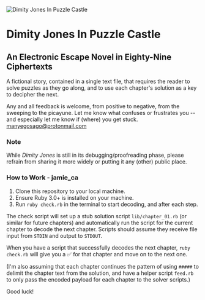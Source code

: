 ![Dimity Jones In Puzzle Castle](https://github.com/larryboyko/dimityjones/blob/main/puzzlecastleicon.jpeg?raw=true)
# Dimity Jones In Puzzle Castle
## An Electronic Escape Novel in Eighty-Nine Ciphertexts

A fictional story, contained in a single text file, that requires the reader to solve puzzles as they go along, and to use each chapter's solution as a key to decipher the next. 

Any and all feedback is welcome, from positive to negative, from the sweeping to the picayune. Let me know what confuses or frustrates you -- and especially let me know if (where) you get stuck.
manyegosago@protonmail.com

### Note
While _Dimity Jones_ is still in its debugging/proofreading phase, please refrain from sharing it more widely or putting it any (other) public place.

### How to Work - jamie_ca

1. Clone this repository to your local machine.
2. Ensure Ruby 3.0+ is installed on your machine.
3. Run `ruby check.rb` in the terminal to start decoding, and after each step.

The check script will set up a stub solution script `lib/chapter_01.rb` (or similar for future chapters) and automatically run the script for the current chapter to decode the next chapter. Scripts should assume they receive file input from `STDIN` and output to `STDOUT`.

When you have a script that successfully decodes the next chapter, `ruby check.rb` will give you a ✅ for that chapter and move on to the next one.

(I'm also assuming that each chapter continues the pattern of using `#####` to delimit the chapter text from the solution, and have a helper script `feed.rb` to only pass the encoded payload for each chapter to the solver scripts.)

Good luck!
